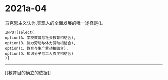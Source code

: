 # 2021a-04
马克思主义认为,实现人的全面发展的唯一途径是()。
```meta-bind
INPUT[select(
option(A、学校教育与社会教育相结合),
option(B、脑力劳动与体力劳动相结合),
option(C、教育与生产劳动相结合),
option(D、知识分子与工人农民相结合)
)]
```

---

[[教育目的确立的依据]]